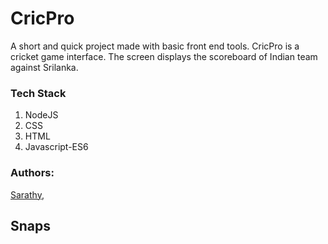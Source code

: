 
# CricPro

A short and quick project made with basic front end tools.
CricPro is a cricket game interface. The screen displays the scoreboard of Indian team against Srilanka.



### Tech Stack

1. NodeJS
2. CSS
3. HTML
4. Javascript-ES6

### Authors:

[Sarathy](https://github.com/sarathy711/),

## Snaps


